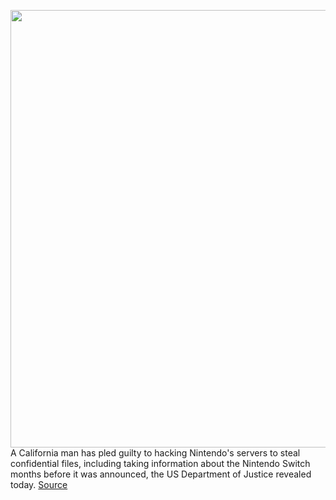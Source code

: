 <img src='https://cdn.vox-cdn.com/thumbor/JUGGzqJyYo8bhWEkIZGWBydam6Q=/0x0:2040x1360/1200x800/filters:focal(857x517:1183x843)/cdn.vox-cdn.com/uploads/chorus_image/image/66230463/jbareham_1492_170228_0173.0.0.jpg' width='700px' /><br/>
A California man has pled guilty to hacking Nintendo's servers to steal confidential files, including taking information about the Nintendo Switch months before it was announced, the US Department of Justice revealed today.
<a href='https://www.theverge.com/2020/1/31/21117596/nintendo-switch-surprise-pled-guilty-hacking-department-justice-ryan-hernandez'> Source <a/>